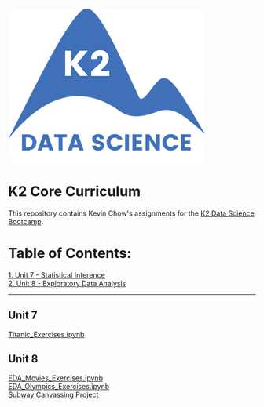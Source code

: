 ![K2 logo](k2_logo.png)

# K2 Core Curriculum

This repository contains Kevin Chow's assignments for the [K2 Data Science Bootcamp](http://www.k2datascience.com/).

# Table of Contents:

[1. Unit 7 - Statistical Inference](#section-a) <br>
[2. Unit 8 - Exploratory Data Analysis](#section-a)

---

## <a name="section-a">Unit 7</a>
[Titanic_Exercises.ipynb](https://github.com/kevinchowder/k2_assignments/blob/master/Titanic_Exercises.ipynb)

## <a name="section-a">Unit 8</a>
[EDA_Movies_Exercises.ipynb](https://github.com/kevinchowder/k2_assignments/blob/master/EDA_Movies_Exercises.ipynb)<br>
[EDA_Olympics_Exercises.ipynb](https://github.com/kevinchowder/k2_assignments/blob/master/EDA_Olympics_Exercises.ipynb)<br>
[Subway Canvassing Project](https://github.com/kevinchowder/NYCSubwayCanvas)
